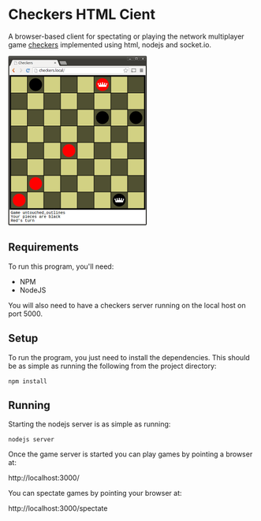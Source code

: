 # Checkers HTML Cient

A browser-based client for spectating or playing the network multiplayer game
[checkers](https://github.com/batkinson/checkers) implemented using html, 
nodejs and socket.io.

![Game Screen](images/screenshot.png)

## Requirements

To run this program, you'll need:

  * NPM
  * NodeJS

You will also need to have a checkers server running on the local host on 
port 5000.

## Setup

To run the program, you just need to install the dependencies. This should be
as simple as running the following from the project directory:

```
npm install
```

## Running

Starting the nodejs server is as simple as running:

```
nodejs server
```

Once the game server is started you can play games by pointing a browser at:

http://localhost:3000/

You can spectate games by pointing your browser at:

http://localhost:3000/spectate

